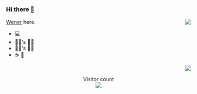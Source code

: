 ### Hi there 👋

<!--
**wenerme/wenerme** is a ✨ _special_ ✨ repository because its `README.md` (this file) appears on your GitHub profile.

Here are some ideas to get you started:

- 🔭 I’m currently working on ...
- 🌱 I’m currently learning ...
- 👯 I’m looking to collaborate on ...
- 🤔 I’m looking for help with ...
- 💬 Ask me about ...
- 📫 How to reach me: ...
- 😄 Pronouns: ...
- ⚡ Fun fact: ...

&layout=compact
-->


<a align="right"  href="https://github.com/wenerme/">
  <img align="right"   src="https://github-readme-stats.vercel.app/api/top-langs/?username=wenerme&langs_count=6" />
</a>

[Wener](http://wener.me/) here.

- 💻
- 👩🏻's 🧑🏻
- 👧🏻's 🧑🏻
- ☕️ 🍵

<p align="right">
  <a href="https://github.com/wenerme/">
    <img src="https://github-readme-stats.vercel.app/api?username=wenerme&include_all_commits=true&show_icons=true&bg_color=232627&text_color=ffffd7&icon_color=af5f5f&title_color=ff557f&count_private=true" />
  </a>
</p>     

<p align="center"> Visitor count<br> <img src="https://profile-counter.glitch.me/wenerme/count.svg" /></p>
